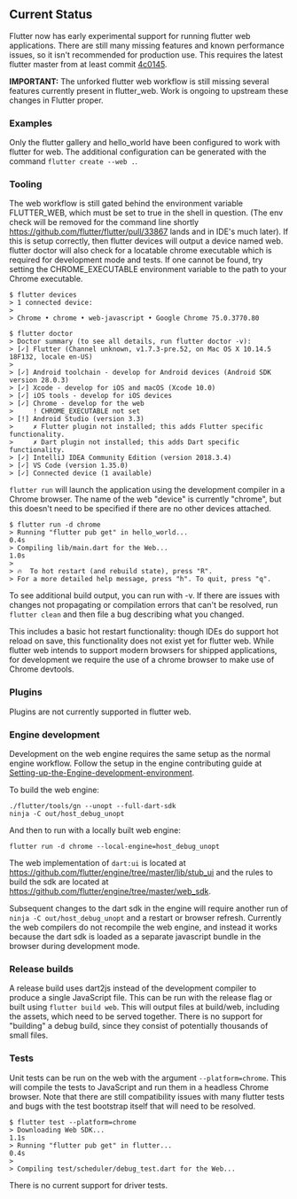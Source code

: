 ## Current Status

Flutter now has early experimental support for running flutter web applications. There are still many missing features and known performance issues, so it isn't recommended for production use. This requires the latest flutter master from at least commit [4c0145](https://github.com/flutter/flutter/commit/4c0145d97bd7f48843b360923f59ed30811b7f23).

**IMPORTANT:** The unforked flutter web workflow is still missing several features currently present in flutter_web. Work is ongoing to upstream these changes in Flutter proper.

### Examples

Only the flutter gallery and hello_world have been configured to work with flutter for web. The additional configuration can be generated with the command  `flutter create --web .`.

### Tooling

The web workflow is still gated behind the environment variable FLUTTER_WEB, which must be set to true in the shell in question. (The env check will be removed for the command line shortly https://github.com/flutter/flutter/pull/33867 lands and in IDE's much later). If this is setup correctly, then flutter devices will output a device named web. flutter doctor will also check for a locatable chrome executable which is required for development mode and tests. If one cannot be found, try setting the CHROME_EXECUTABLE environment variable to the path to your Chrome executable.

```
$ flutter devices
> 1 connected device:
> 
> Chrome • chrome • web-javascript • Google Chrome 75.0.3770.80 
```

```
$ flutter doctor
> Doctor summary (to see all details, run flutter doctor -v):
> [✓] Flutter (Channel unknown, v1.7.3-pre.52, on Mac OS X 10.14.5 18F132, locale en-US)
>  
> [✓] Android toolchain - develop for Android devices (Android SDK version 28.0.3)
> [✓] Xcode - develop for iOS and macOS (Xcode 10.0)
> [✓] iOS tools - develop for iOS devices
> [✓] Chrome - develop for the web
>     ! CHROME_EXECUTABLE not set
> [!] Android Studio (version 3.3)
>     ✗ Flutter plugin not installed; this adds Flutter specific functionality.
>     ✗ Dart plugin not installed; this adds Dart specific functionality.
> [✓] IntelliJ IDEA Community Edition (version 2018.3.4)
> [✓] VS Code (version 1.35.0)
> [✓] Connected device (1 available)
```

`flutter run` will launch the application using the development compiler in a Chrome browser. The name of the web "device" is currently "chrome", but this doesn't need to be specified if there are no other devices attached.

```
$ flutter run -d chrome
> Running "flutter pub get" in hello_world...                         0.4s
> Compiling lib/main.dart for the Web...                              1.0s
> 
> 🔥  To hot restart (and rebuild state), press "R".
> For a more detailed help message, press "h". To quit, press "q".
```

To see additional build output, you can run with -v. If there are issues with changes not propagating or compilation errors that can't be resolved, run `flutter clean` and then file a bug describing what you changed.

This includes a basic hot restart functionality: though IDEs do support hot reload on save, this functionality does not exist yet for flutter web. While flutter web intends to support modern browsers for shipped applications, for development we require the use of a chrome browser to make use of Chrome devtools.

### Plugins

Plugins are not currently supported in flutter web.

### Engine development

Development on the web engine requires the same setup as the normal engine workflow. Follow the setup in the engine contributing guide at [Setting-up-the-Engine-development-environment](https://github.com/flutter/flutter/wiki/Setting-up-the-Engine-development-environment).

To build the web engine:

```
./flutter/tools/gn --unopt --full-dart-sdk
ninja -C out/host_debug_unopt
```

And then to run with a locally built web engine:

```
flutter run -d chrome --local-engine=host_debug_unopt
```

The web implementation of `dart:ui` is located at https://github.com/flutter/engine/tree/master/lib/stub_ui and the rules to build the sdk are located at https://github.com/flutter/engine/tree/master/web_sdk.

Subsequent changes to the dart sdk in the engine will require another run of `ninja -C out/host_debug_unopt` and a restart or browser refresh. Currently the web compilers do not recompile the web engine, and instead it works because the dart sdk is loaded as a separate javascript bundle in the browser during development mode.

### Release builds

A release build uses dart2js instead of the development compiler to produce a single JavaScript file. This can be run with the release flag or built using `flutter build web`. This will output files at build/web, including the assets, which need to be served together. There is no support for "building" a debug build, since they consist of potentially thousands of small files.

### Tests

Unit tests can be run on the web with the argument `--platform=chrome`. This will compile the tests to JavaScript and run them in a headless Chrome browser. Note that there are still compatibility issues with many flutter tests and bugs with the test bootstrap itself that will need to be resolved.

```
$ flutter test --platform=chrome
> Downloading Web SDK...                                              1.1s
> Running "flutter pub get" in flutter...                             0.4s
>                                                                        
> Compiling test/scheduler/debug_test.dart for the Web...   
```


There is no current support for driver tests.
